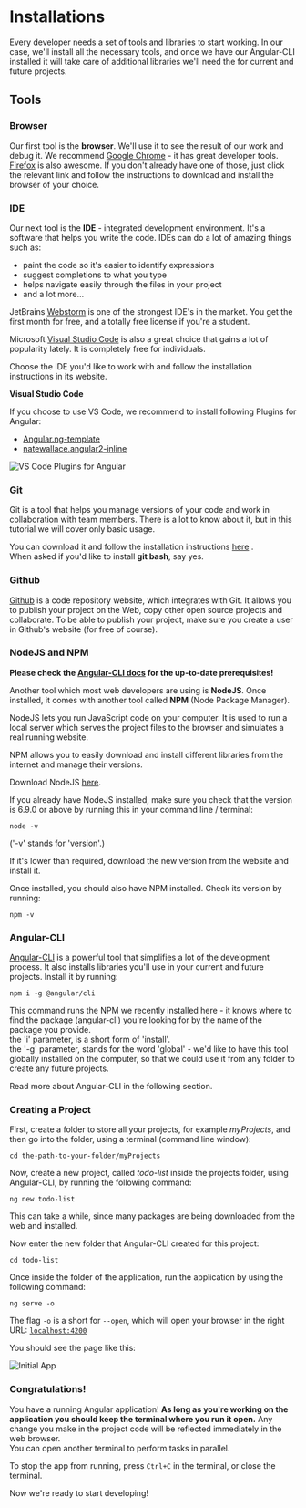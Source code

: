# Installations

Every developer needs a set of tools and libraries to start working. In our case, we'll install all the necessary tools, and once we have our Angular-CLI installed it will take care of additional libraries we'll need the for current and future projects.

## Tools

### Browser

Our first tool is the **browser**. We'll use it to see the result of our work and debug it. We recommend [Google Chrome](https://www.google.com/chrome/browser/desktop/) - it has great developer tools. [Firefox](https://www.mozilla.org/en-US/firefox/new/) is also awesome. If you don't already have one of those, just click the relevant link and follow the instructions to download and install the browser of your choice.

### IDE

Our next tool is the **IDE** - integrated development environment. It's a software that helps you write the code. IDEs can do a lot of amazing things such as:

* paint the code so it's easier to identify expressions
* suggest completions to what you type
* helps navigate easily through the files in your project
* and a lot more...

JetBrains [Webstorm](https://www.jetbrains.com/webstorm/download/) is one of the strongest IDE's in the market. You get the first month for free, and a totally free license if you're a student.

Microsoft [Visual Studio Code](https://code.visualstudio.com/) is also a great choice that gains a lot of popularity lately. It is completely free for individuals.

Choose the IDE you'd like to work with and follow the installation instructions in its website.

**Visual Studio Code**

If you choose to use VS Code, we recommend to install following Plugins for Angular:

* [Angular.ng-template](https://marketplace.visualstudio.com/items?itemName=Angular.ng-template)
* [natewallace.angular2-inline](https://marketplace.visualstudio.com/items?itemName=natewallace.angular2-inline)

![VS Code Plugins for Angular](https://github.com/ng-girls/todo-list-tutorial/raw/master/assets/VS-Code-Plugins.png)

### Git

Git is a tool that helps you manage versions of your code and work in collaboration with team members. There is a lot to know about it, but in this tutorial we will cover only basic usage.

You can download it and follow the installation instructions [here](https://git-scm.com/) .  
When asked if you'd like to install **git bash**, say yes.

### Github

[Github](https://github.com/) is a code repository website, which integrates with Git. It allows you to publish your project on the Web, copy other open source projects and collaborate. To be able to publish your project, make sure you create a user in Github's website \(for free of course\).

### NodeJS and NPM

**Please check the **[**Angular-CLI docs**](https://github.com/angular/angular-cli#prerequisites)** for the up-to-date prerequisites!**

Another tool which most web developers are using is **NodeJS**. Once installed, it comes with another tool called **NPM** \(Node Package Manager\).

NodeJS lets you run JavaScript code on your computer. It is used to run a local server which serves the project files to the browser and simulates a real running website.

NPM allows you to easily download and install different libraries from the internet and manage their versions.

Download NodeJS [here](https://nodejs.org/en/).

If you already have NodeJS installed, make sure you check that the version is 6.9.0 or above by running this in your command line / terminal:

```text
node -v
```

\('-v' stands for 'version'.\)

If it's lower than required, download the new version from the website and install it.

Once installed, you should also have NPM installed. Check its version by running:

```text
npm -v
```

### Angular-CLI

[Angular-CLI](https://github.com/angular/angular-cli) is a powerful tool that simplifies a lot of the development process. It also installs libraries you'll use in your current and future projects. Install it by running:

```text
npm i -g @angular/cli
```

This command runs the NPM we recently installed here - it knows where to find the package \(angular-cli\) you're looking for by the name of the package you provide.  
the 'i' parameter, is a short form of 'install'.  
the '-g' parameter, stands for the word 'global' - we'd like to have this tool globally installed on the computer, so that we could use it from any folder to create any future projects.

Read more about Angular-CLI in the following section.

### Creating a Project

First, create a folder to store all your projects, for example _myProjects_, and then go into the folder, using a terminal \(command line window\):

```text
cd the-path-to-your-folder/myProjects
```

Now, create a new project, called _todo-list_ inside the projects folder, using Angular-CLI, by running the following command:

```text
ng new todo-list
```

This can take a while, since many packages are being downloaded from the web and installed.

Now enter the new folder that Angular-CLI created for this project:

```text
cd todo-list
```

Once inside the folder of the application, run the application by using the following command:

```text
ng serve -o
```

The flag `-o` is a short for `--open`, which will open your browser in the right URL: [`localhost:4200`](http://localhost:4200)

You should see the page like this:

![Initial App](https://github.com/ng-girls/todo-list-tutorial/raw/master/assets/initial-app.png)

### Congratulations!

You have a running Angular application! **As long as you're working on the application you should keep the terminal where you run it open.** Any change you make in the project code will be reflected immediately in the web browser.  
You can open another terminal to perform tasks in parallel.

To stop the app from running, press `Ctrl+C` in the terminal, or close the terminal.

Now we're ready to start developing!

